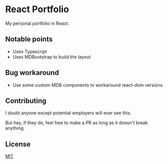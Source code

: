 # React Portfolio

My personal portfolio in React.

## Notable points

- Uses Typescript
- Uses MDBootstrap to build the layout

## Bug workaround
- Use some custom MDB components to workaround react-dom versions

## Contributing
I doubt anyone except potential employers will ever see this.

But hey, if they do, feel free to make a PR as long as it doesn't break anything.

## License
[MIT](https://choosealicense.com/licenses/mit/)
